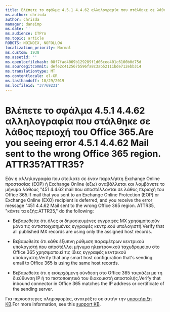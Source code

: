 ```yaml
---
title: Βλέπετε το σφάλμα 4.5.1 4.4.62 αλληλογραφία που στάλθηκε σε λάθος περιοχή του Office 365. ATTR35?
ms.author: chrisda
author: chrisda
manager: dansimp
ms.date: ''
ms.audience: ITPro
ms.topic: article
ROBOTS: NOINDEX, NOFOLLOW
localization_priority: Normal
ms.custom: 1938
ms.assetid: ''
ms.openlocfilehash: 08f7fad4069b129289f1d06cee401c6100b0d75d
ms.sourcegitcommit: defe2c412567b596fa8c3ab52111bde712ebb314
ms.translationtype: MT
ms.contentlocale: el-GR
ms.lasthandoff: 10/29/2019
ms.locfileid: "37769231"
---
```

# <a name="are-you-seeing-error-451-4462-mail-sent-to-the-wrong-office-365-region-attr35"></a><span data-ttu-id="b2311-103">Βλέπετε το σφάλμα 4.5.1 4.4.62 αλληλογραφία που στάλθηκε σε λάθος περιοχή του Office 365.</span><span class="sxs-lookup"><span data-stu-id="b2311-103">Are you seeing error 4.5.1 4.4.62 Mail sent to the wrong Office 365 region.</span></span> <span data-ttu-id="b2311-104">ATTR35?</span><span class="sxs-lookup"><span data-stu-id="b2311-104">ATTR35?</span></span>

<span data-ttu-id="b2311-105">Εάν η αλληλογραφία που στείλατε σε έναν παραλήπτη Exchange Online προστασίας (EOP) ή Exchange Online (εξω) αναβάλλεται και λαμβάνετε το μήνυμα λάθους "451 4.4.62 mail που αποστέλλονται σε λάθος περιοχή του Office 365.</span><span class="sxs-lookup"><span data-stu-id="b2311-105">If mail that you sent to an Exchange Online Protection (EOP) or Exchange Online (EXO) recipient is deferred, and you receive the error message "451 4.4.62 Mail sent to the wrong Office 365 region.</span></span> <span data-ttu-id="b2311-106">ATTR35, "κάντε τα εξής:</span><span class="sxs-lookup"><span data-stu-id="b2311-106">ATTR35," do the following:</span></span>

- <span data-ttu-id="b2311-107">Βεβαιωθείτε ότι όλες οι δημοσιευμένες εγγραφές MX χρησιμοποιούν μόνο τις αντιστοιχισημένες εγγραφές κεντρικού υπολογιστή.</span><span class="sxs-lookup"><span data-stu-id="b2311-107">Verify that all published MX records are using only the assigned host records.</span></span>

- <span data-ttu-id="b2311-108">Βεβαιωθείτε ότι κάθε έξυπνη ρύθμιση παραμέτρων κεντρικού υπολογιστή που αποστέλλει μήνυμα ηλεκτρονικού ταχυδρομείου στο Office 365 χρησιμοποιεί τις ίδιες εγγραφές κεντρικού υπολογιστή.</span><span class="sxs-lookup"><span data-stu-id="b2311-108">Verify that any smart host configuration that's sending email to Office 365 is using the same host records.</span></span>

- <span data-ttu-id="b2311-109">Βεβαιωθείτε ότι η εισερχόμενη σύνδεση στο Office 365 ταιριάζει με τη διεύθυνση IP ή το πιστοποιητικό του διακομιστή αποστολής.</span><span class="sxs-lookup"><span data-stu-id="b2311-109">Verify that inbound connector in Office 365 matches the IP address or certificate of the sending server.</span></span>

<span data-ttu-id="b2311-110">Για περισσότερες πληροφορίες, ανατρέξτε σε αυτήν την [υποστήριξη KB](https://support.microsoft.com/help/4057301/attr35-response-code-when-mail-is-sent-to-eop-exo).</span><span class="sxs-lookup"><span data-stu-id="b2311-110">For more information, see this [support KB](https://support.microsoft.com/help/4057301/attr35-response-code-when-mail-is-sent-to-eop-exo).</span></span>
